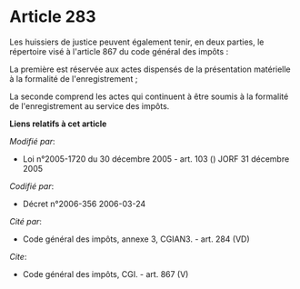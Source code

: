 # Article 283

Les huissiers de justice peuvent également tenir, en deux parties, le répertoire visé à l'article 867 du code général des
impôts : 

La première est réservée aux actes dispensés de la présentation matérielle à la formalité de l'enregistrement ; 

La seconde comprend les actes qui continuent à être soumis à la formalité de l'enregistrement au service des impôts.

**Liens relatifs à cet article**

_Modifié par_:

  - Loi n°2005-1720 du 30 décembre 2005 - art. 103 () JORF 31 décembre 2005

_Codifié par_:

  - Décret n°2006-356 2006-03-24

_Cité par_:

  - Code général des impôts, annexe 3, CGIAN3. - art. 284 (VD)

_Cite_:

  - Code général des impôts, CGI. - art. 867 (V)
